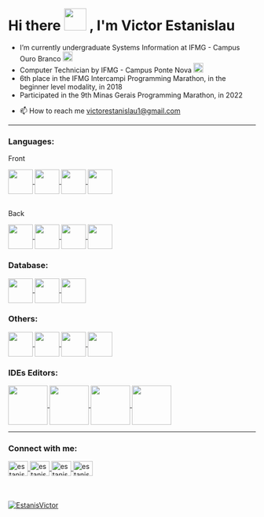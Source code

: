 <h1>Hi there
  <a><img src="https://cdn.discordapp.com/emojis/852645001079029881.gif?v=1" width="45" height="45"/></a>
  , I'm Victor Estanislau
</h1>
<p>
<ul>
   <li>
      I’m currently undergraduate Systems Information at IFMG - Campus Ouro Branco <a><img src="https://cdn.discordapp.com/emojis/851604969501360138.png?v=1" width="20" height="20"/></a>
  </li>
  <li>
    Computer Technician by IFMG - Campus Ponte Nova <a><img src="https://cdn.discordapp.com/emojis/851604969501360138.png?v=1" width="20" height="20"/></a>
  </li>
  </li>
    <li>
     6th place in the IFMG Intercampi Programming Marathon, in the beginner level modality, in 2018
  </li>
  <li>
     Participated in the 9th Minas Gerais Programming Marathon, in 2022
  </li>
  <li>
  <p>
    <g-emoji class="g-emoji" alias="mailbox" fallback-src="https://github.githubassets.com/images/icons/emoji/unicode/1f4eb.png">📫</g-emoji>
    How to reach me
    <a href="mailto:victorestanislau1@gmail.com">victorestanislau1@gmail.com</a>
  </p>
</li>
</ul>
</p>
<div>
  <hr>
  <h3>Languages:</h3>
  
  <p>Front</p>
  <a href = "https://html.com">
    <img align="center" height="50" width="50" src="https://cdn.jsdelivr.net/gh/devicons/devicon/icons/html5/html5-plain-wordmark.svg">
  </a>
  <a href = "https://www.w3.org/Style/CSS/Overview.en.html">
    <img align="center" height="50" width="50" src="https://cdn.jsdelivr.net/gh/devicons/devicon/icons/css3/css3-plain-wordmark.svg">
  </a>
  <a href = "https://www.javascript.com">
    <img align="center" height="50" width="50" src="https://cdn.jsdelivr.net/gh/devicons/devicon/icons/javascript/javascript-original.svg">
  </a>
  <a href = "https://www.typescriptlang.org">
    <img align="center" height="50" width="50" src="https://cdn.jsdelivr.net/gh/devicons/devicon/icons/typescript/typescript-original.svg" />
  </a>
  <br><br>
  
  <p>Back</p>
  <a href = "https://www.java.com/pt-BR/">
    <img align="center" height="50" width="50" src="https://cdn.jsdelivr.net/gh/devicons/devicon/icons/java/java-original-wordmark.svg">
  </a>
  <a href = "https://www.python.org">
    <img align="center" height="50" width="50" src="https://cdn.jsdelivr.net/gh/devicons/devicon/icons/python/python-original-wordmark.svg">
  </a>
  <a href = "https://docs.microsoft.com/pt-br/cpp/cpp/welcome-back-to-cpp-modern-cpp?view=msvc-170">
    <img align="center" height="50" width="50" src="https://cdn.jsdelivr.net/gh/devicons/devicon/icons/cplusplus/cplusplus-original.svg">
  </a>
  <a href = "https://www.php.net">
    <img align="center" height="50" width="50" src="https://cdn.jsdelivr.net/gh/devicons/devicon/icons/php/php-original.svg" />
  </a>
  <br>
  
  <h3>Database:</h3>
  <a href = "https://www.mysql.com">
    <img align="center" height="50" width="50" src="https://cdn.jsdelivr.net/gh/devicons/devicon/icons/mysql/mysql-original-wordmark.svg">
  </a>
  <a href = "https://www.postgresql.org">
    <img align="center" height="50" width="50" src="https://cdn.jsdelivr.net/gh/devicons/devicon/icons/postgresql/postgresql-original-wordmark.svg">
  </a>
  <a href = "https://www.sqlite.org/index.html">
    <img align="center" height="50" width="50" src="https://cdn.jsdelivr.net/gh/devicons/devicon/icons/sqlite/sqlite-original-wordmark.svg">
  </a>
  
  <br>
  <h3>Others:</h3>
  <a href = "https://www.android.com/intl/pt-BR_br/">
    <img align="center" height="50" width="50" src="https://cdn.jsdelivr.net/gh/devicons/devicon/icons/android/android-original-wordmark.svg">
  </a>
  <a href = "https://ubuntu.com">
    <img align="center" height="50" width="50" src="https://cdn.jsdelivr.net/gh/devicons/devicon/icons/ubuntu/ubuntu-plain-wordmark.svg">
  </a>
  <a href = "https://www.linux.org">
    <img align="center" height="50" width="50" src="https://cdn.jsdelivr.net/gh/devicons/devicon/icons/linux/linux-original.svg">
  </a>
  <a href = "https://git-scm.com">
    <img align="center" height="50" width="50" src="https://cdn.jsdelivr.net/gh/devicons/devicon/icons/git/git-plain-wordmark.svg">
  </a>
  
  <br>
  <h3>IDEs Editors:</h3>
  <a href = "https://developer.android.com">
    <img align="center" height="80" width="80" src="https://cdn.jsdelivr.net/gh/devicons/devicon/icons/androidstudio/androidstudio-original-wordmark.svg">
  </a>
  <a href = "https://www.jetbrains.com/pt-br/pycharm/download/#section=windows">
    <img align="center" height="80" width="80" src="https://cdn.jsdelivr.net/gh/devicons/devicon/icons/pycharm/pycharm-original-wordmark.svg">
  </a>
  <a href = "https://code.visualstudio.com">
    <img align="center" height="80" width="80" src="https://cdn.jsdelivr.net/gh/devicons/devicon/icons/visualstudio/visualstudio-plain-wordmark.svg">
  </a>
  <a href = "https://www.jetbrains.com/pt-br/idea/">
    <img align="center" height="80" width="80" src="https://cdn.jsdelivr.net/gh/devicons/devicon/icons/intellij/intellij-original-wordmark.svg">
  </a>
  
  <hr>
</div>
<div>
  <h3>Connect with me:</h3>  
    <a href="https://twitter.com/estanisvictor" target="blank">
    <img align="center" src="https://raw.githubusercontent.com/rahuldkjain/github-profile-readme-generator/master/src/images/icons/Social/twitter.svg" alt="estanisvictor" height="30" width="40" />
    </a>
<a href="https://linkedin.com/in/estanisvictor" target="blank">
<img align="center" src="https://raw.githubusercontent.com/rahuldkjain/github-profile-readme-generator/master/src/images/icons/Social/linked-in-alt.svg" alt="estanisvictor" height="30" width="40" />
</a>
<a href="https://www.facebook.com/victorestanislau.estanislau" target="blank">
<img align="center" src="https://raw.githubusercontent.com/rahuldkjain/github-profile-readme-generator/master/src/images/icons/Social/facebook.svg" alt="estanisvictor" height="30" width="40" />
</a>
<a href="https://instagram.com/estanisvictor" target="blank">
<img align="center" src="https://raw.githubusercontent.com/rahuldkjain/github-profile-readme-generator/master/src/images/icons/Social/instagram.svg" alt="estanisvictor" height="30" width="40" />
</a>
</div>
<br><br><br>
<div>
  <a href="https://github.com/EstanisVictor"><img align="center" src="https://github-readme-stats.vercel.app/api/top-langs?username=EstanisVictor&show_icons=true&theme=dark&locale=en&layout=compact" alt="EstanisVictor"/>
  </a>
</div>

